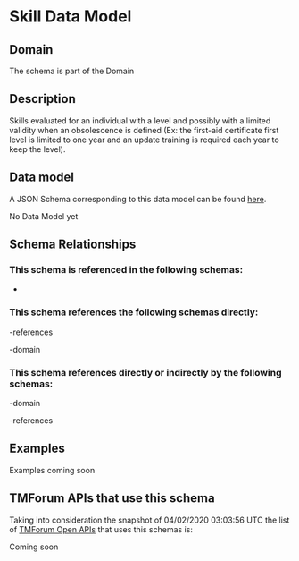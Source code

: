 # Skill Data Model

## Domain

The  schema is part of the  Domain

## Description

Skills evaluated for an individual with a level and possibly with a limited validity when an obsolescence is defined (Ex: the first-aid certificate first level is limited to one year and an update training is required each year to keep the level).

## Data model

A JSON Schema corresponding to this data model can be found
[here](https://github.com/tmforum-rand/schemas/blob/candidates/EngagedParty/Skill.schema.json).

No Data Model yet

## Schema Relationships

### This schema is referenced in the following schemas:

-

### This schema references the following schemas directly:

-references

-domain

### This schema references directly or indirectly by the following schemas:

-domain

-references



## Examples

Examples coming soon

## TMForum APIs that use this schema

Taking into consideration the snapshot of 04/02/2020 03:03:56 UTC the list of [TMForum Open APIs](https://www.tmforum.org/open-apis/) that uses this schemas is:

Coming soon